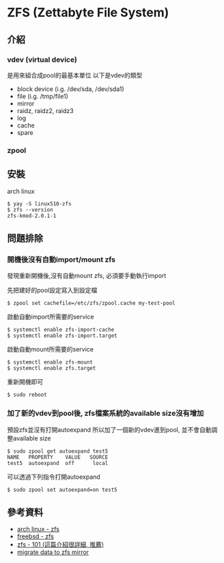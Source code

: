 # ZFS (Zettabyte File System)

## 介紹

### vdev (virtual device)

是用來組合成pool的最基本單位
以下是vdev的類型
* block device (i.g. /dev/sda, /dev/sda1)
* file (i.g. /tmp/file1)
* mirror
* raidz, raidz2, raidz3
* log
* cache
* spare

### zpool


## 安裝

arch linux
```
$ yay -S linux510-zfs
$ zfs --version
zfs-kmod-2.0.1-1
```

## 問題排除

### 開機後沒有自動import/mount zfs

發現重新開機後,沒有自動mount zfs, 必須要手動執行import

先把建好的pool設定寫入到設定檔
```
$ zpool set cachefile=/etc/zfs/zpool.cache my-test-pool
```

啟動自動import所需要的service
```
$ systemctl enable zfs-import-cache
$ systemctl enable zfs-import.target

```

啟動自動mount所需要的service
```
$ systemctl enable zfs-mount
$ systemctl enable zfs.target
```

重新開機即可
```
$ sudo reboot
```

### 加了新的vdev到pool後, zfs檔案系統的available size沒有增加


預設zfs並沒有打開autoexpand
所以加了一個新的vdev進到pool, 並不會自動調整available size
```
$ sudo zpool get autoexpand test5
NAME   PROPERTY    VALUE   SOURCE
test5  autoexpand  off      local
```

可以透過下列指令打開autoexpand
```
$ sudo zpool set autoexpand=on test5
```


## 參考資料

* [arch linux - zfs](https://wiki.archlinux.org/index.php/ZFS)
* [freebsd - zfs](https://www.freebsd.org/doc/zh_TW/books/handbook/zfs.html#zfs-differences)
* [zfs - 101 (這篇介紹很詳細, 推薦)](https://arstechnica.com/information-technology/2020/05/zfs-101-understanding-zfs-storage-and-performance/)
* [migrate data to zfs mirror](https://jrs-s.net/2020/03/10/rebalancing-data-on-zfs-mirrors/)
